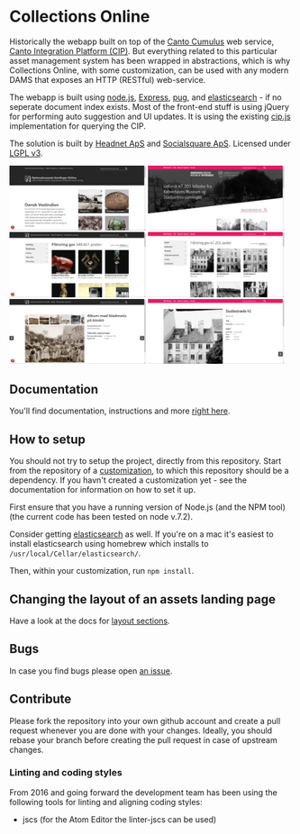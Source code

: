 # Collections Online

Historically the webapp built on top of the [Canto Cumulus](http://www.canto.com/)
web service, [Canto Integration Platform (CIP)](http://cumulus.natmus.dk/CIP/doc/index.html).
But everything related to this particular asset management system has been
wrapped in abstractions, which is why Collections Online, with some
customization, can be used with any modern DAMS that exposes an HTTP (RESTful) web-service.

The webapp is built using [node.js](http://nodejs.org/), [Express](http://expressjs.com/),
[pug](http://pugjs.org), and [elasticsearch](http://www.elasticsearch.org/) - if
no seperate document index exists. Most of the front-end stuff is using jQuery
for performing auto suggestion and UI updates. It is using the existing
[cip.js](https://github.com/NationalMuseumofDenmark/cip.js) implementation for querying the CIP.

The solution is built by [Headnet ApS](http://www.headnet.dk) and
[Socialsquare ApS](http://socialsquare.dk).
Licensed under [LGPL v3](https://www.gnu.org/licenses/lgpl.html).

<img src="./docs/screenshots/frontpage-natmus.png" width="48%">
<img src="./docs/screenshots/frontpage-kbhbilleder.png" width="48%">
<img src="./docs/screenshots/search-natmus.png" width="48%">
<img src="./docs/screenshots/search-kbhbilleder.png" width="48%">
<img src="./docs/screenshots/document-natmus.png" width="48%">
<img src="./docs/screenshots/document-kbhbilleder.png" width="48%">

## Documentation

You'll find documentation, instructions and more [right here](./docs/README.md).

## How to setup

You should not try to setup the project, directly from this repository.
Start from the repository of a [customization](./docs/CUSTOMIZATIONS.md), to
which this repository should be a dependency. If you havn't created a
customization yet - see the documentation for information on how to set it up.

First ensure that you have a running version of Node.js (and the NPM tool)
(the current code has been tested on node v.7.2).

Consider getting [elasticsearch](http://www.elasticsearch.org/) as well.
If you're on a mac it's easiest to install elasticsearch using homebrew which
installs to `/usr/local/Cellar/elasticsearch/`.

Then, within your customization, run `npm install`.

## Changing the layout of an assets landing page

Have a look at the docs for [layout sections](./docs/LAYOUT-SECTIONS.md).

## Bugs

In case you find bugs please open [an issue](https://github.com/NationalMuseumofDenmark/natmus-samlinger/issues).

## Contribute

Please fork the repository into your own github account and create a pull request whenever you are done with
your changes. Ideally, you should rebase your branch before creating the pull request in case of upstream changes.

### Linting and coding styles

From 2016 and going forward the development team has been using the following
tools for linting and aligning coding styles:

* jscs (for the Atom Editor the linter-jscs can be used)
